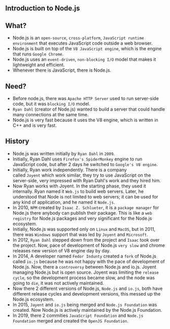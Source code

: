 ## Introduction to Node.js

## **What?**

- Node.js is an `open-source`, `cross-platform`, `JavaScript runtime environment` that executes JavaScript code outside a web browser.
- Node.js is built on top of the `V8 JavaScript engine`, which is the engine that runs `Google Chrome`.
- Node.js uses an `event-driven`, `non-blocking I/O` model that makes it lightweight and efficient.
- Whenever there is JavaScript, there is Node.js.

## **Need?**

- Before node.js, there was `Apache HTTP Server` used to run server-side code, but it was `blocking I/O` model.
- `Ryan Dahl` (creator of Node.js) wanted to build a server that could handle many connections at the same time.
- Node.js is very fast because it uses the V8 engine, which is written in C++ and is very fast.

## **History**

- Node.js was written initially by `Ryan Dahl` in `2009`.
- Initially, Ryan Dahl uses `Firefox's SpiderMonkey` engine to run JavaScript code, but after 2 days he switched to `Google's V8 engine`.
- Initially, Ryan work independently. There is a company called `Joyent` which work similar, they try to use JavaScript on the server-side, very impressed with Ryan Dahl's work and they hired him.
- Now Ryan works with Joyent. In the starting phase, they used it internally. Ryan named it `Web.js` to build web servers. Later, he understood that Node is not limited to web servers; it can be used for any kind of application, and he named it `Node.js`.
- In 2010, `NPM` created by `Isaac Z. Schlueter`, it is a `package manager` for Node.js there anybody can publish their package. This is like a `web registry` for Node.js packages and very significant for the Node.js ecosystem.
- Initially, Node.js was supported only on `Linux` and `MacOS`, but in 2011, there was `Windows` support that was led by `Joyent` and `Microsoft`.
- In 2012, `Ryan Dahl` stepped down from the project and `Isaac` took over the project. Now, pace of development of Node.js `very slow` and chrome releases new version of V8 engine day by day.
- In 2014, A developer named `Fedor Indunty` created a `fork` of Node.js called `io.js` because he was not happy with the pace of development of Node.js. Now, there a `controversy` between Node.js and io.js. Joyent managing Node.js but is open source. Joyent was limiting the `release cycle`, so the development process became slow, and the node was going to `die`, it was not actively maintained.
- Now there 2 different versions of Node.js, `Node.js` and `io.js`, both have different release cycles and development versions, this messed up the Node.js ecosystem.
- In 2015, `Jayent` and `io.js` being merged and `Node.js Foundation` was created. Now Node.js is actively maintained by the Node.js Foundation.
- In 2019, there 2 commities `JavaScript Foundation` and `Node.js Foundation` merged and created the `OpenJS Foundation`.